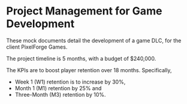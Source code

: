# Project Management for Game Development
These mock documents detail the development of a game DLC, for the client PixelForge Games.

The project timeline is 5 months, with a budget of $240,000.

The KPIs are to boost player retention over 18 months. Specifically,

- Week 1 (W1) retention is to increase by 30%,
- Month 1 (M1) retention by 25% and
- Three-Month (M3) retention by 10%.
